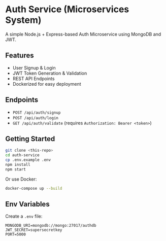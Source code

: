 # Auth Service (Microservices System)

A simple Node.js + Express-based Auth Microservice using MongoDB and JWT.

## Features
- User Signup & Login
- JWT Token Generation & Validation
- REST API Endpoints
- Dockerized for easy deployment

## Endpoints
- `POST /api/auth/signup`
- `POST /api/auth/login`
- `GET /api/auth/validate` (requires `Authorization: Bearer <token>`)

## Getting Started
```bash
git clone <this-repo>
cd auth-service
cp .env.example .env
npm install
npm start
```

Or use Docker:
```bash
docker-compose up --build
```

## Env Variables
Create a `.env` file:
```
MONGODB_URI=mongodb://mongo:27017/authdb
JWT_SECRET=supersecretkey
PORT=5000
```